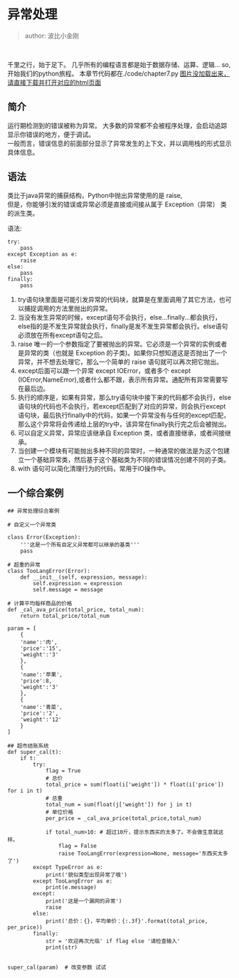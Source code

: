 # 异常处理
>author: 波比小金刚

<br/>

千里之行，始于足下。
几乎所有的编程语言都是始于数据存储、运算、逻辑...
so, 开始我们的python旅程。
本章节代码都在./code/chapter7.py
<a href="#">图片没加载出来，请直接下载并打开对应的html页面</a>

## 简介 

运行期检测到的错误被称为异常。
大多数的异常都不会被程序处理，会启动追踪显示你错误的地方，便于调试。<br/>
一般而言，错误信息的前面部分显示了异常发生的上下文，并以调用栈的形式显示具体信息。

## 语法

类比于java异常的捕获结构，Python中抛出异常使用的是 raise,<br/>
但是，你能够引发的错误或异常必须是直接或间接从属于 Exception（异常）    类的派生类。<br/>

语法:

```
try:
    pass
except Exception as e:
    raise
else:
    pass
finally:
    pass
```

1. try语句块里面是可能引发异常的代码块，就算是在里面调用了其它方法，也可以捕捉调用的方法里抛出的异常。
2. 当没有发生异常的时候，except语句不会执行，else...finally...都会执行，else指的是不发生异常就会执行，finally是发不发生异常都会执行。else语句必须放在所有except语句之后。
3. raise 唯一的一个参数指定了要被抛出的异常。它必须是一个异常的实例或者是异常的类（也就是 Exception 的子类)。如果你只想知道这是否抛出了一个异常，并不想去处理它，那么一个简单的 raise 语句就可以再次把它抛出。
4. except后面可以跟一个异常 except IOError，或者多个 except (IOError,NameError),或者什么都不跟，表示所有异常。通配所有异常需要写在最后边。
5. 执行的顺序是，如果有异常，那么try语句块中接下来的代码都不会执行，else语句块的代码也不会执行，若except匹配到了对应的异常，则会执行except语句块，最后执行finally中的代码，如果一个异常没有与任何的except匹配，那么这个异常将会传递给上层的try中，该异常在finally执行完之后会被抛出。
6. 可以自定义异常，异常应该继承自 Exception 类，或者直接继承，或者间接继承。
7. 当创建一个模块有可能抛出多种不同的异常时，一种通常的做法是为这个包建立一个基础异常类，然后基于这个基础类为不同的错误情况创建不同的子类。
8. with 语句可以简化清理行为的代码，常用于IO操作中。

## 一个综合案例

```
## 异常处理综合案例

# 自定义一个异常类

class Error(Exception):
    '''这是一个所有自定义异常都可以继承的基类'''
    pass

# 超重的异常
class TooLangError(Error):
    def __init__(self, expression, message):
        self.expression = expression
        self.message = message

# 计算平均每样商品的价格
def _cal_ava_price(total_price, total_num):
    return total_price/total_num

param = [
    {
    'name':'肉',
    'price':'15',
    'weight':'3'
    },
    {
    'name':'苹果',
    'price':8,
    'weight':'3'
    },
    {
    'name':'青菜',
    'price':'2',
    'weight':'12'
    }
]

## 超市结账系统
def super_cal(t):
    if t:
        try:
            flag = True
            # 总价
            total_price = sum(float(i['weight']) * float(i['price']) for i in t)
            # 总重
            total_num = sum(float(j['weight']) for j in t)
            # 单位价格
            per_price = _cal_ava_price(total_price,total_num)

            if total_num>10: # 超过10斤，提示东西买的太多了。不会做生意就这样。
                flag = False
                raise TooLangError(expression=None, message='东西买太多了')
        except TypeError as e:
            print('貌似类型出现异常了哦')     
        except TooLangError as e:
            print(e.message)
        except:
            print('这是一个漏网的异常')
            raise
        else:
            print('总价：{}，平均单价：{:.3f}'.format(total_price, per_price))
        finally:
            str = '欢迎再次光临' if flag else '请检查输入'
            print(str)


super_cal(param)  # 改变参数 试试
```


